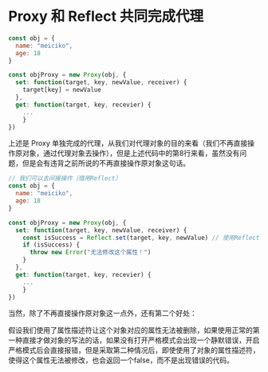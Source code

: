 # Proxy 和 Reflect 共同完成代理

```js
const obj = {
  name: "meiciko",
  age: 18
}

const objProxy = new Proxy(obj, {
  set: function(target, key, newValue, receiver) {
    target[key] = newValue
  },
  get: function(target, key, recevier) {
  	...
	}
})
```

上述是 Proxy 单独完成的代理，从我们对代理对象的目的来看（我们不再直接操作原对象，通过代理对象去操作），但是上述代码中的第8行来看，虽然没有问题，但是会有违背之前所说的不再直接操作原对象这句话。

```js
// 我们可以去间接操作（借用Reflect）
const obj = {
  name: "meiciko",
  age: 18
}

const objProxy = new Proxy(obj, {
  set: function(target, key, newValue, receiver) {
    const isSuccess = Reflect.set(target, key, newValue) // 使用Reflect
    if (isSuccess) {
      throw new Error("无法修改这个属性！")
    }
  },
  get: function(target, key, recevier) {
  	...
	}
})
```



当然，除了不再直接操作原对象这一点外，还有第二个好处：

假设我们使用了属性描述符让这个对象对应的属性无法被删除，如果使用正常的第一种直接才做对象的写法的话，如果没有打开严格模式会出现一个静默错误，开启严格模式后会直接报错，但是采取第二种情况后，即使使用了对象的属性描述符，使得这个属性无法被修改，也会返回一个false，而不是出现错误的代码。



